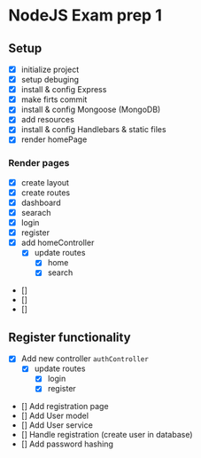 # NodeJS Exam prep 1

## Setup

- [x] initialize project
- [x] setup debuging
- [x] install & config Express
- [x] make firts commit
- [x] install & config Mongoose (MongoDB)
- [x] add resources
- [x] install & config Handlebars & static files
- [x] render homePage

### Render pages

- [x] create layout
- [x] create routes
- [x] dashboard
- [x] searach
- [x] login
- [x] register
- [x] add homeController
  - [x] update routes
    - [x] home
    - [x] search
- []
- []
- []

## Register functionality

- [x] Add new controller `authController`
  - [x] update routes
    - [x] login
    - [x] register
- [] Add registration page
- [] Add User model
- [] Add User service
- [] Handle registration (create user in database)
- [] Add password hashing
